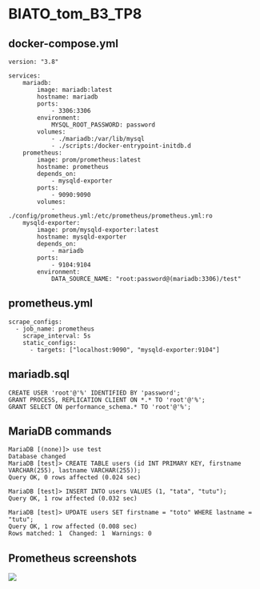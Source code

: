# BIATO_tom_B3_TP8


## docker-compose.yml
```
version: "3.8"

services:
    mariadb:
        image: mariadb:latest
        hostname: mariadb
        ports:
            - 3306:3306
        environment:
            MYSQL_ROOT_PASSWORD: password
        volumes:
            - ./mariadb:/var/lib/mysql
            - ./scripts:/docker-entrypoint-initdb.d
    prometheus:
        image: prom/prometheus:latest
        hostname: prometheus
        depends_on:
            - mysqld-exporter
        ports:
            - 9090:9090
        volumes:
            - ./config/prometheus.yml:/etc/prometheus/prometheus.yml:ro
    mysqld-exporter:
        image: prom/mysqld-exporter:latest
        hostname: mysqld-exporter
        depends_on:
            - mariadb
        ports:
            - 9104:9104
        environment:
            DATA_SOURCE_NAME: "root:password@(mariadb:3306)/test"
```

## prometheus.yml
```
scrape_configs:
  - job_name: prometheus
    scrape_interval: 5s
    static_configs:
      - targets: ["localhost:9090", "mysqld-exporter:9104"]
```

## mariadb.sql
```
CREATE USER 'root'@'%' IDENTIFIED BY 'password';
GRANT PROCESS, REPLICATION CLIENT ON *.* TO 'root'@'%';
GRANT SELECT ON performance_schema.* TO 'root'@'%';
```

## MariaDB commands
```
MariaDB [(none)]> use test
Database changed
MariaDB [test]> CREATE TABLE users (id INT PRIMARY KEY, firstname VARCHAR(255), lastname VARCHAR(255));
Query OK, 0 rows affected (0.024 sec)

MariaDB [test]> INSERT INTO users VALUES (1, "tata", "tutu");
Query OK, 1 row affected (0.032 sec)

MariaDB [test]> UPDATE users SET firstname = "toto" WHERE lastname = "tutu";
Query OK, 1 row affected (0.008 sec)
Rows matched: 1  Changed: 1  Warnings: 0
```

## Prometheus screenshots

![](https://media.discordapp.net/attachments/772811914136387614/772847228662317126/telechargement.png?width=711&height=702)

